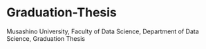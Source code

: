 # Graduation-Thesis

Musashino University, Faculty of Data Science, Department of Data Science, Graduation Thesis
